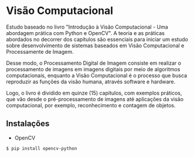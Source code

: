 # Visão Computacional

Estudo baseado no livro "Introdução à Visão Computacional - Uma abordagem prática com Python e OpenCV". A teoria e as práticas abordados no decorrer dos capítulos são essenciais para iniciar um estudo sobre desenvolvimento de sistemas baseados em Visão Computacional e Processamente de Imagem.

Desse modo, o Processamento Digital de Imagem consiste em realizar o processamento de imagens em imagens digitais por meio de algoritmos computacionais, enquanto a Visão Computacional é o processo que busca reproduzir as funções da visão humana, através software e hardware.

Logo, o livro é dividido em quinze (15) capítulos, com exemplos práticos, que vão desde o pré-processamento de imagens até aplicações da visão computacional, por exemplo, reconhecimento e contagem de objetos. 

## Instalações

- OpenCV
```bash
$ pip install opencv-python
```
